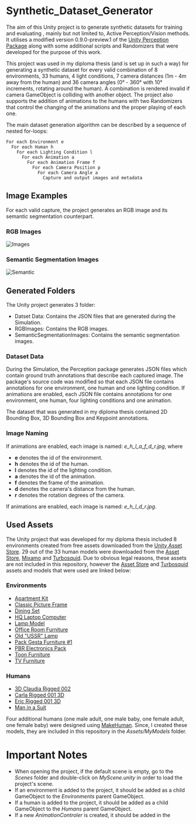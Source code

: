 # Synthetic_Dataset_Generator
The aim of this Unity project is to generate synthetic datasets for training and evaluating , mainly but not limited to, Active Perception/Vision methods. It utilises a modified version 0.9.0-preview.1 of the [Unity Perception Package](https://github.com/Unity-Technologies/com.unity.perception) along with some additional scripts and Randomizers that were developed for the purpose of this work.

This project was used in my diploma thesis (and is set up in such a way) for generating a synthetic dataset for every valid combination of 8 environments, 33 humans, 4 light conditions, 7 camera distances (1m - 4m away from the human) and 36 camera angles (0° - 360° with 10° increments, rotating around the human). A combination is rendered invalid if camera GameObject is colliding with another object. The project also supports the addition of animations to the humans with two Randomizers that control the changing of the animations and the proper playing of each one. 

The main dataset generation algorithm can be described by a sequence of nested for-loops:

```
For each Environment e
  For each Human h
    For each Lighting Condition l
      For each Animation a
        For each Animation Frame f
          For each Camera Position p
            For each Camera Angle a
              Capture and output images and metadata
```

## Image Examples
For each valid capture, the project generates an RGB image and its semantic segmentation counterpart.

### RGB Images
![Images](https://user-images.githubusercontent.com/72664246/177645117-ee686ab1-d043-44ab-a06a-1fc8c44d96f6.jpg)

### Semantic Segmentation Images
![Semantic](https://user-images.githubusercontent.com/72664246/177645984-ee049d24-fd7e-451b-a547-849ee49bfd28.png)

## Generated Folders
The Unity project generates 3 folder:
- Datset Data: Contains the JSON files that are generated during the Simulation.
- RGBImages: Contains the RGB images.
- SemanticSegmentationImages: Contains the semantic segmentation images.

### Dataset Data
During the Simulation, the Perception package generates JSON files which contain ground truth annotations that describe each captured image. The package's source code was modified so that each JSON file contains annotations for one environment, one human and one lighting condition. If animations are enabled, each JSON file contains annotations for one environment, one human, four lighting conditions and one animation.

The dataset that was generated in my diploma thesis contained 2D Bounding Box, 3D Bounding Box and Keypoint annotations.

### Image Naming
If animations are enabled, each image is named: *e_h_l_a_f_d_r.jpg*, where
-  **e** denotes the id of the environment.
-  **h** denotes the id of the human.
-  **l** denotes the id of the lighting condition.
-  **a** denotes the id of the animation.
-  **f** denotes the frame of the animation.
-  **d** denotes the camera's distance from the human.
-  **r** denotes the rotation degrees of the camera.

If animations are enabled, each image is named: *e_h_l_d_r.jpg*.

## Used Assets
The Unity project that was developed for my diploma thesis included 8 environments created from free assets downloaded from the [Unity Asset Store](https://assetstore.unity.com/?gclid=Cj0KCQjw5ZSWBhCVARIsALERCvw1Bhpyz7oRJ-wyDHO-6OJuqiU-nU1S0uTIDNy_6Mbz9tNTsrmLGsIaAuUrEALw_wcB&gclsrc=aw.ds). 29 out of the 33 human models were downloaded from the [Asset Store](https://assetstore.unity.com/?gclid=Cj0KCQjw5ZSWBhCVARIsALERCvw1Bhpyz7oRJ-wyDHO-6OJuqiU-nU1S0uTIDNy_6Mbz9tNTsrmLGsIaAuUrEALw_wcB&gclsrc=aw.ds), [Mixamo](https://www.mixamo.com/#/) and [Turbosquid](https://www.turbosquid.com/?&utm_source=google&utm_medium=cpc&utm_campaign=RoEUAF-en-TS-Brand&utm_content=ts%20brand&utm_term=turbosquid&mt=e&dev=c&itemid=&targid=kwd-297496938642&loc=9061579&ntwk=g&dmod=&adp=&gclid=Cj0KCQjw5ZSWBhCVARIsALERCvx-98mKydP7qVEzkzbkv1eKZioniGXh6Mx24qUdCa4lmnYCegmD8H0aAlvpEALw_wcB&gclsrc=aw.ds). Due to obvious legal reasons, these assets are not included in this repository, however the [Asset Store](https://assetstore.unity.com/?gclid=Cj0KCQjw5ZSWBhCVARIsALERCvw1Bhpyz7oRJ-wyDHO-6OJuqiU-nU1S0uTIDNy_6Mbz9tNTsrmLGsIaAuUrEALw_wcB&gclsrc=aw.ds) and [Turbosquid](https://www.turbosquid.com/?&utm_source=google&utm_medium=cpc&utm_campaign=RoEUAF-en-TS-Brand&utm_content=ts%20brand&utm_term=turbosquid&mt=e&dev=c&itemid=&targid=kwd-297496938642&loc=9061579&ntwk=g&dmod=&adp=&gclid=Cj0KCQjw5ZSWBhCVARIsALERCvx-98mKydP7qVEzkzbkv1eKZioniGXh6Mx24qUdCa4lmnYCegmD8H0aAlvpEALw_wcB&gclsrc=aw.ds) assets and models that were used are linked below:

### Environments
- [Apartment Kit](https://assetstore.unity.com/packages/3d/props/apartment-kit-124055)
- [Classic Picture Frame](https://assetstore.unity.com/packages/3d/props/furniture/classic-picture-frame-59038)
- [Dining Set](https://assetstore.unity.com/packages/3d/props/interior/dining-set-37029)
- [HQ Laptop Computer](https://assetstore.unity.com/packages/3d/props/electronics/hq-laptop-computer-42030)
- [Lamp Model](https://assetstore.unity.com/packages/3d/props/interior/lamp-model-110960)
- [Office Room Furniture](https://assetstore.unity.com/packages/3d/props/furniture/office-room-furniture-70884)
- [Old "USSR" Lamp](https://assetstore.unity.com/packages/3d/props/electronics/old-ussr-lamp-110400)
- [Pack Gesta Furniture \#1](https://assetstore.unity.com/packages/3d/props/furniture/pack-gesta-furniture-1-28237)
- [PBR Electronics Pack](https://assetstore.unity.com/packages/3d/props/electronics/pbr-electronics-pack-38741)
- [Toon Furniture](https://assetstore.unity.com/packages/3d/props/furniture/toon-furniture-88740)
- [TV Furniture](https://assetstore.unity.com/packages/3d/props/electronics/tv-furniture-60122)

### Humans
- [3D Claudia Rigged 002](https://www.turbosquid.com/3d-models/3d-photorealistic-human-rig-1422551)
- [Carla Rigged 001 3D](https://www.turbosquid.com/3d-models/photorealistic-human-rig-3d-1422548)
- [Eric Rigged 001 3D](https://www.turbosquid.com/3d-models/photorealistic-human-rig-3d-1422553)
- [Man in a Suit](https://assetstore.unity.com/packages/3d/characters/humanoids/humans/man-in-a-suit-51662)

Four additional humans (one male adult, one male baby, one female adult, one female baby) were designed using [MakeHuman](http://www.makehumancommunity.org). Since, I created these models, they are included in this repository in the *Assets/MyModels* folder.

# Important Notes
- When opening the project, if the default scene is empty, go to the *Scenes* folder and double-click on *MyScene.unity* in order to load the project's scene.
- If an environment is added to the project, it should be added as a child GameObject to the *Environments* parent GameObject.
- If a human is added to the project, it should be added as a child GameObject to the *Humans* parent GameObject.
- If a new *AnimationControler* is created, it should be added in the 
